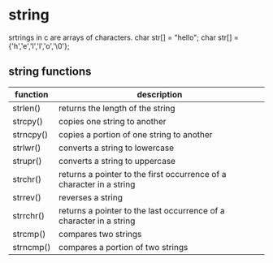 # string
srtrings in c are arrays of characters.
char str[] = "hello";
char str[] = {'h','e','l','l','o','\0'};
## string functions
| function | description |
| --- | --- |
| strlen() | returns the length of the string |
| strcpy() | copies one string to another |
| strncpy() | copies a portion of one string to another |
| strlwr() | converts a string to lowercase |
| strupr() | converts a string to uppercase |
| strchr() | returns a pointer to the first occurrence of a character in a string |
| strrev() | reverses a string |
| strrchr() | returns a pointer to the last occurrence of a character in a string |
| strcmp() | compares two strings |
| strncmp() | compares a portion of two strings |
